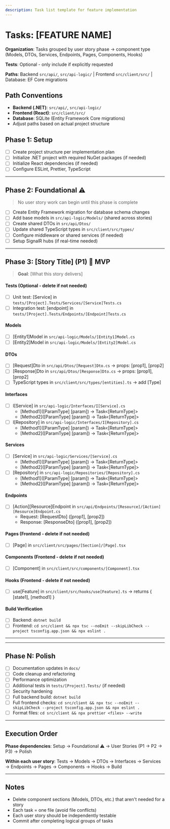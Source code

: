 ```yaml
---
description: Task list template for feature implementation
---
```


# Tasks: [FEATURE NAME]

**Organization**: Tasks grouped by user story phase → component type (Models, DTOs, Services, Endpoints, Pages, Components, Hooks)

**Tests**: Optional - only include if explicitly requested

**Paths**: Backend `src/api/`, `src/api-logic/` | Frontend `src/client/src/` | Database: EF Core migrations

## Path Conventions

- **Backend (.NET)**: `src/api/`, `src/api-logic/`
- **Frontend (React)**: `src/client/src/`
- **Database**: SQLite (Entity Framework Core migrations)
- Adjust paths based on actual project structure

<!--
  ============================================================================
  IMPORTANT: The tasks below are SAMPLE TASKS for illustration purposes only.

  You MUST replace these with actual tasks based on:
  - User stories from spec.md (with their priorities P1, P2, P3...)
  - Feature requirements from plan.md
  - Entities from data-model.md
  - Endpoints from contracts/

  Tasks MUST be organized by user story so each story can be:
  - Implemented independently
  - Tested independently
  - Delivered as an MVP increment

  DO NOT keep these sample tasks in the generated tasks.md file.
  ============================================================================
!-->

## Phase 1: Setup

- [ ] Create project structure per implementation plan
- [ ] Initialize .NET project with required NuGet packages (if needed)
- [ ] Initialize React dependencies (if needed)
- [ ] Configure ESLint, Prettier, TypeScript

---

## Phase 2: Foundational ⚠️

> No user story work can begin until this phase is complete

- [ ] Create Entity Framework migration for database schema changes
- [ ] Add base models in `src/api-logic/Models/` (shared across stories)
- [ ] Create shared DTOs in `src/api/Dtos/`
- [ ] Update shared TypeScript types in `src/client/src/types/`
- [ ] Configure middleware or shared services (if needed)
- [ ] Setup SignalR hubs (if real-time needed)

---

## Phase 3: [Story Title] (P1) 🎯 MVP

> **Goal**: [What this story delivers]

<!-- DELETE sections below that aren't needed for this story -->

#### Tests (Optional - delete if not needed)

- [ ] Unit test: [Service] in `tests/[Project].Tests/Services/[Service]Tests.cs`
- [ ] Integration test: [endpoint] in `tests/[Project].Tests/Endpoints/[Endpoint]Tests.cs`

#### Models

- [ ] [Entity1]Model in `src/api-logic/Models/[Entity1]Model.cs`
- [ ] [Entity2]Model in `src/api-logic/Models/[Entity2]Model.cs`

#### DTOs

- [ ] [Request]Dto in `src/api/Dtos/[Request]Dto.cs` → props: [prop1], [prop2]
- [ ] [Response]Dto in `src/api/Dtos/[Response]Dto.cs` → props: [prop1], [prop2]
- [ ] TypeScript types in `src/client/src/types/[entities].ts` → add [Type]

#### Interfaces

- [ ] I[Service] in `src/api-logic/Interfaces/I[Service].cs`
  - [Method1]([ParamType] [param]) → Task<[ReturnType]>
  - [Method2]([ParamType] [param]) → Task<[ReturnType]>
- [ ] I[Repository] in `src/api-logic/Interfaces/I[Repository].cs`
  - [Method1]([ParamType] [param]) → Task<[ReturnType]>
  - [Method2]([ParamType] [param]) → Task<[ReturnType]>

#### Services

- [ ] [Service] in `src/api-logic/Services/[Service].cs`
  - [Method1]([ParamType] [param]) → Task<[ReturnType]>
  - [Method2]([ParamType] [param]) → Task<[ReturnType]>
- [ ] [Repository] in `src/api-logic/Repositories/[Repository].cs`
  - [Method1]([ParamType] [param]) → Task<[ReturnType]>
  - [Method2]([ParamType] [param]) → Task<[ReturnType]>

#### Endpoints

- [ ] [Action][Resource]Endpoint in `src/api/Endpoints/[Resource]/[Action][Resource]Endpoint.cs`
  - Request: [RequestDto] ([prop1], [prop2])
  - Response: [ResponseDto] ([prop1], [prop2])

#### Pages (Frontend - delete if not needed)

- [ ] [Page] in `src/client/src/pages/[Section]/[Page].tsx`

#### Components (Frontend - delete if not needed)

- [ ] [Component] in `src/client/src/components/[Component].tsx`

#### Hooks (Frontend - delete if not needed)

- [ ] use[Feature] in `src/client/src/hooks/use[Feature].ts` → returns { [state1], [method1] }

#### Build Verification

- [ ] Backend: `dotnet build`
- [ ] Frontend: `cd src/client && npx tsc --noEmit --skipLibCheck --project tsconfig.app.json && npx eslint .`

---

<!-- Copy phase template above to add more user stories -->

---

## Phase N: Polish

- [ ] Documentation updates in `docs/`
- [ ] Code cleanup and refactoring
- [ ] Performance optimization
- [ ] Additional tests in `tests/[Project].Tests/` (if needed)
- [ ] Security hardening
- [ ] Full backend build: `dotnet build`
- [ ] Full frontend checks: `cd src/client && npx tsc --noEmit --skipLibCheck --project tsconfig.app.json && npx eslint .`
- [ ] Format files: `cd src/client && npx prettier <files> --write`

---

## Execution Order

**Phase dependencies**: Setup → Foundational ⚠️ → User Stories (P1 → P2 → P3) → Polish

**Within each user story**: Tests → Models → DTOs → Interfaces → Services → Endpoints → Pages → Components → Hooks → Build

---

## Notes

- Delete component sections (Models, DTOs, etc.) that aren't needed for a story
- Each task = one file (avoid file conflicts)
- Each user story should be independently testable
- Commit after completing logical groups of tasks
